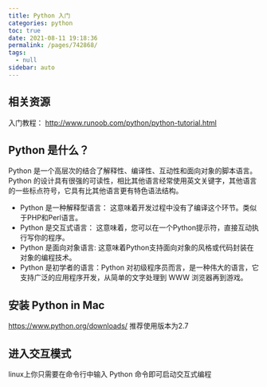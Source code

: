 ```yaml
---
title: Python 入门
categories: python
toc: true
date: 2021-08-11 19:18:36
permalink: /pages/742868/
tags: 
  - null
sidebar: auto
---
```


## 相关资源

入门教程： http://www.runoob.com/python/python-tutorial.html


## Python 是什么？

Python 是一个高层次的结合了解释性、编译性、互动性和面向对象的脚本语言。
Python 的设计具有很强的可读性，相比其他语言经常使用英文关键字，其他语言的一些标点符号，它具有比其他语言更有特色语法结构。

- Python 是一种解释型语言： 这意味着开发过程中没有了编译这个环节。类似于PHP和Perl语言。
- Python 是交互式语言： 这意味着，您可以在一个Python提示符，直接互动执行写你的程序。
- Python 是面向对象语言: 这意味着Python支持面向对象的风格或代码封装在对象的编程技术。
- Python 是初学者的语言：Python 对初级程序员而言，是一种伟大的语言，它支持广泛的应用程序开发，从简单的文字处理到 WWW 浏览器再到游戏。

## 安装 Python in Mac

https://www.python.org/downloads/
推荐使用版本为2.7

## 进入交互模式

linux上你只需要在命令行中输入 Python 命令即可启动交互式编程